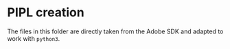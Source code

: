 # PIPL creation

The files in this folder are directly taken from the Adobe SDK and adapted to work with `python3`.

